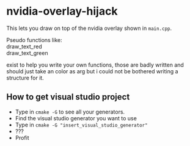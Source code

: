 # nvidia-overlay-hijack

This lets you draw on top of the nvidia overlay shown in `main.cpp`.  

Pseudo functions like:  
draw_text_red  
draw_text_green  

exist to help you write your own functions, those are badly written and should just take an color as arg but i could not be bothered writing a structure for it.

## How to get visual studio project
- Type in `cmake -G` to see all your generators.
- Find the visual studio generator you want to use
- Type in `cmake -G "insert_visual_studio_generator"`
- ???
- Profit